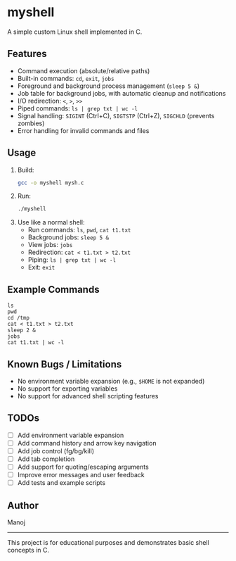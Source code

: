 # myshell

A simple custom Linux shell implemented in C.

## Features
- Command execution (absolute/relative paths)
- Built-in commands: `cd`, `exit`, `jobs`
- Foreground and background process management (`sleep 5 &`)
- Job table for background jobs, with automatic cleanup and notifications
- I/O redirection: `<`, `>`, `>>`
- Piped commands: `ls | grep txt | wc -l`
- Signal handling: `SIGINT` (Ctrl+C), `SIGTSTP` (Ctrl+Z), `SIGCHLD` (prevents zombies)
- Error handling for invalid commands and files

## Usage
1. Build:
   ```bash
   gcc -o myshell mysh.c
   ```
2. Run:
   ```bash
   ./myshell
   ```
3. Use like a normal shell:
   - Run commands: `ls`, `pwd`, `cat t1.txt`
   - Background jobs: `sleep 5 &`
   - View jobs: `jobs`
   - Redirection: `cat < t1.txt > t2.txt`
   - Piping: `ls | grep txt | wc -l`
   - Exit: `exit`

## Example Commands
```
ls
pwd
cd /tmp
cat < t1.txt > t2.txt
sleep 2 &
jobs
cat t1.txt | wc -l
```

## Known Bugs / Limitations
- No environment variable expansion (e.g., `$HOME` is not expanded)
- No support for exporting variables
- No support for advanced shell scripting features

## TODOs
- [ ] Add environment variable expansion
- [ ] Add command history and arrow key navigation
- [ ] Add job control (fg/bg/kill)
- [ ] Add tab completion
- [ ] Add support for quoting/escaping arguments
- [ ] Improve error messages and user feedback
- [ ] Add tests and example scripts

## Author
Manoj

---
This project is for educational purposes and demonstrates basic shell concepts in C.
